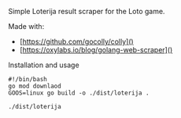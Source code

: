 Simple Loterija result scraper for the Loto game.

Made with:

* [https://github.com/gocolly/colly]()
* [https://oxylabs.io/blog/golang-web-scraper]()

Installation and usage
```shell
#!/bin/bash
go mod downlaod
GOOS=linux go build -o ./dist/loterija .

./dist/loterija
```
